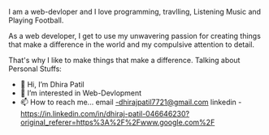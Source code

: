 
I am a web-devloper  and  I love programming, travlling, Listening Music and Playing Football.

As a web developer, I get to use my unwavering passion for creating things that make a difference in the world and my compulsive attention to detail.

That's why I like to make things that make a difference.
Talking about Personal Stuffs:
- 👋 Hi, I’m Dhira Patil
- 👀 I’m interested in Web-Devlopment
- 📫 How to reach me...
  email      -dhirajpatil7721@gmail.com
  linkedin   -https://in.linkedin.com/in/dhiraj-patil-046646230?original_referer=https%3A%2F%2Fwww.google.com%2F
